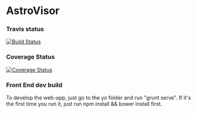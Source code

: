 # AstroVisor

### Travis status
[![Build Status](https://travis-ci.org/kelto/AstroVisor.png)](https://travis-ci.org/kelto/AstroVisor)

### Coverage Status
[![Coverage Status](https://coveralls.io/repos/kelto/AstroVisor/badge.svg?branch=master&service=github)](https://coveralls.io/github/kelto/AstroVisor?branch=master)

### Front End dev build
To develop the web-app, just go to the yo folder and run "grunt serve". If it's the first time you run it, just run npm install && bower install first.
